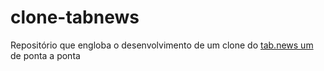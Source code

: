 # clone-tabnews

Repositório que engloba o desenvolvimento de um clone do [tab.news um](https://www.tabnews.com.br) de ponta a ponta
